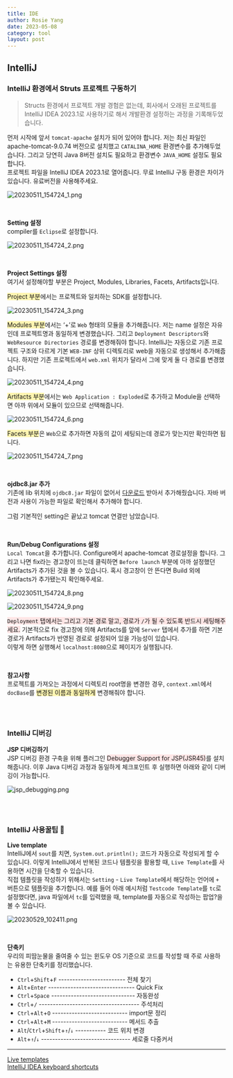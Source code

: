 ```yaml
---
title: IDE
author: Rosie Yang
date: 2023-05-08
category: tool
layout: post
---
```


## IntelliJ
### IntelliJ 환경에서 Struts 프로젝트 구동하기
> Structs 환경에서 프로젝트 개발 경험은 없는데, 회사에서 오래된 프로젝트를 IntelliJ IDEA 2023.1로 사용하기로 해서 개발환경 설정하는 과정을 기록해두었습니다.  

먼저 시작에 앞서 ```tomcat-apache``` 설치가 되어 있어야 합니다. 저는 최신 파일인 apache-tomcat-9.0.74 버전으로 설치했고 ```CATALINA_HOME``` 환경변수를 추가해두었습니다. 그리고 당연히 Java 8버전 설치도 필요하고 환경변수 ```JAVA_HOME``` 설정도 필요합니다.  
프로젝트 파일을 IntelliJ IDEA 2023.1로 열어줍니다. 무료 IntelliJ 구동 환경은 차이가 있습니다. 유료버전을 사용해주세요.

![20230511_154724_1.png](/assets/gitbook/post_images/ide/20230511_154724_1.png)

<br>

**Setting 설정**  
compiler를 ```Eclipse```로 설정합니다.  

![20230511_154724_2.png](/assets/gitbook/post_images/ide/20230511_154724_2.png)

<br>

**Project Settings 설정**  
여기서 설정해야할 부분은 Project, Modules, Libraries, Facets, Artifacts입니다.  

<span style="background-color:#fff5b1">Project 부분</span>에서는 프로젝트와 일치하는 SDK를 설정합니다.  

![20230511_154724_3.png](/assets/gitbook/post_images/ide/20230511_154724_3.png)

<span style="background-color:#fff5b1">Modules 부분</span>에서는 ‘+’로 ```Web``` 형태의 모듈을 추가해줍니다. 저는 name 설정은 자유인데 프로젝트명과 동일하게 변경했습니다. 그리고 ```Deployment Descriptors```와 ```WebResource Directories``` 경로를 변경해줘야 합니다. IntelliJ는 자동으로 기존 프로젝트 구조와 다르게 기본 ```WEB-INF``` 상위 디렉토리로 web을 자동으로 생성해서 추가해줍니다. 하지만 기존 프로젝트에서 ```web.xml``` 위치가 달라서 그에 맞게 둘 다 경로를 변경했습니다.  

![20230511_154724_4.png](/assets/gitbook/post_images/ide/20230511_154724_4.png)

<span style="background-color:#fff5b1">Artifacts 부분</span>에서는 ```Web Application : Exploded```로 추가하고 Module을 선택하면 아까 위에서 모듈이 있으므로 선택해줍니다.  

![20230511_154724_6.png](/assets/gitbook/post_images/ide/20230511_154724_6.png)

<span style="background-color:#fff5b1">Facets 부분</span>은 ```Web```으로 추가하면 자동의 값이 세팅되는데 경로가 맞는지만 확인하면 됩니다.

![20230511_154724_7.png](/assets/gitbook/post_images/ide/20230511_154724_7.png)

<br>

**ojdbc8.jar 추가**  
기존에 lib 위치에 ```ojdbc8.jar``` 파일이 없어서 [다운로드](https://www.oracle.com/database/technologies/appdev/jdbc-downloads.html) 받아서 추가해줬습니다. 자바 버전과 사용이 가능한 파일로 확인해서 추가해야 합니다.  

그럼 기본적인 setting은 끝났고 tomcat 연결만 남았습니다.

<br>

**Run/Debug Configurations 설정**  
```Local Tomcat```을 추가합니다. Configure에서 apache-tomcat 경로설정을 합니다. 그리고 나면 fix라는 경고창이 뜨는데 클릭하면 ```Before launch``` 부분에 아까 설정했던 Artifacts가 추가된 것을 볼 수 있습니다. 혹시 경고창이 안 뜬다면 Build 외에 Artifacts가 추가됐는지 확인해주세요.

![20230511_154724_8.png](/assets/gitbook/post_images/ide/20230511_154724_8.png)

![20230511_154724_9.png](/assets/gitbook/post_images/ide/20230511_154724_9.png)

<span style="background-color:#FFE6E6">```Deployment``` 탭에서는 그리고 기본 경로 말고, 경로가 ```/```가 될 수 있도록 반드시 세팅해주세요.</span> 기본적으로 fix 경고창에 의해 Artifacts를 앞에 ```Server``` 탭에서 추가를 하면 기본 경로가 Artifacts가 반영된 경로로 설정되어 있을 가능성이 있습니다.  
이렇게 하면 실행해서 ```localhost:8080```으로 페이지가 실행됩니다.

<br>

**참고사항**  
프로젝트를 가져오는 과정에서 디렉토리 root명을 변경한 경우, ```context.xml```에서 ```docBase```를 <span style="background-color:#fff5b1">변경된 이름과 동일하게</span> 변경해줘야 합니다.  

<br><br>

### IntelliJ 디버깅
**JSP 디버깅하기**  
JSP 디버깅 환경 구축을 위해 플러그인 <span style="background-color:#FFE6E6">Debugger Support for JSP(JSR45)</span>를 설치해줍니다. 이후 Java 디버깅 과정과 동일하게 체크포인트 후 실행하면 아래와 같이 디버깅이 가능합니다.

![jsp_debugging.png](/assets/gitbook/post_images/ide/jsp_debugging.png)

<br><br>

### IntelliJ 사용꿀팁 🐝
**Live template**  
IntelliJ에서 ```sout```를 치면, ```System.out.println();``` 코드가 자동으로 작성되게 할 수 있습니다. 이렇게 IntelliJ에서 반복된 코드나 템플릿을 활용할 때, ```Live Template```를 사용하면 시간을 단축할 수 있습니다.  
직접 템플릿을 작성하기 위해서는 ```Setting``` - ```Live Template```에서 해당하는 언어에 ```+``` 버튼으로 템플릿을 추가합니다. 예를 들어 아래 예시처럼 ```Testcode Template```를 ```tc```로 설정했다면, java 파일에서 ```tc```를 입력했을 때, template를 자동으로 작성하는 팝업?을 볼 수 있습니다.  

![20230529_102411.png](/assets/gitbook/post_images/ide/20230529_102411.png)

<br>  

**단축키**  
우리의 피땀눈물을 줄여줄 수 있는 윈도우 OS 기준으로 코드를 작성할 때 주로 사용하는 유용한 단축키를 정리했습니다.
+ ```Ctrl```+```Shift```+```F``` ------------------------ 전체 찾기
+ ```Alt```+```Enter``` ------------------------------- Quick Fix
+ ```Ctrl```+```Space``` ------------------------------ 자동완성
+ ```Ctrl```+```/``` ------------------------------------ 주석처리
+ ```Ctrl```+```Alt```+```O``` --------------------------- import문 정리
+ ```Ctrl```+```Alt```+```M``` --------------------------- 메서드 추출
+ ```Alt```/```Ctrl```+```Shift```+```↑```/```↓``` ----------- 코드 위치 변경
+ ```Alt```+```↑```/```↓``` -------------------------------- 세로줄 다중커서

****
[Live templates](https://www.jetbrains.com/help/idea/using-live-templates.html)  
[IntelliJ IDEA keyboard shortcuts](https://www.jetbrains.com/help/idea/mastering-keyboard-shortcuts.html)

<div style="padding:3px; margin:200px 0;"></div>   
